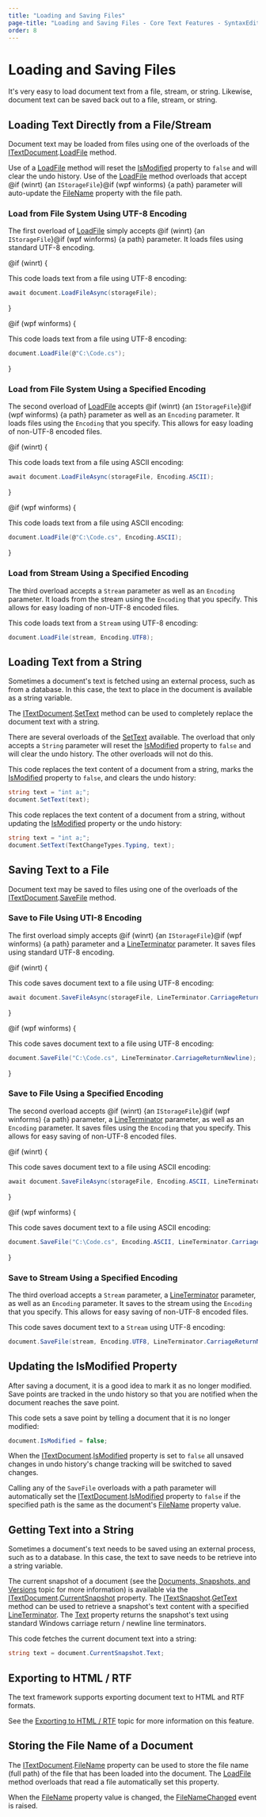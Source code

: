 ```yaml
---
title: "Loading and Saving Files"
page-title: "Loading and Saving Files - Core Text Features - SyntaxEditor Text/Parsing Framework"
order: 8
---
```

# Loading and Saving Files

It's very easy to load document text from a file, stream, or string.  Likewise, document text can be saved back out to a file, stream, or string.

## Loading Text Directly from a File/Stream

Document text may be loaded from files using one of the overloads of the [ITextDocument](xref:ActiproSoftware.Text.ITextDocument).[LoadFile](xref:ActiproSoftware.Text.ITextDocument.LoadFile*) method.

Use of a [LoadFile](xref:ActiproSoftware.Text.ITextDocument.LoadFile*) method will reset the [IsModified](xref:ActiproSoftware.Text.ITextDocument.IsModified) property to `false` and will clear the undo history.  Use of the [LoadFile](xref:ActiproSoftware.Text.ITextDocument.LoadFile*) method overloads that accept @if (winrt) {an `IStorageFile`}@if (wpf winforms) {a path} parameter will auto-update the [FileName](xref:ActiproSoftware.Text.ITextDocument.FileName) property with the file path.

### Load from File System Using UTF-8 Encoding

The first overload of [LoadFile](xref:ActiproSoftware.Text.ITextDocument.LoadFile*) simply accepts @if (winrt) {an `IStorageFile`}@if (wpf winforms) {a path} parameter. It loads files using standard UTF-8 encoding.

@if (winrt) {

This code loads text from a file using UTF-8 encoding:

```csharp
await document.LoadFileAsync(storageFile);
```

}

@if (wpf winforms) {

This code loads text from a file using UTF-8 encoding:

```csharp
document.LoadFile(@"C:\Code.cs");
```

}

### Load from File System Using a Specified Encoding

The second overload of [LoadFile](xref:ActiproSoftware.Text.ITextDocument.LoadFile*) accepts @if (winrt) {an `IStorageFile`}@if (wpf winforms) {a path} parameter as well as an `Encoding` parameter.  It loads files using the `Encoding` that you specify.  This allows for easy loading of non-UTF-8 encoded files.

@if (winrt) {

This code loads text from a file using ASCII encoding:

```csharp
await document.LoadFileAsync(storageFile, Encoding.ASCII);
```

}

@if (wpf winforms) {

This code loads text from a file using ASCII encoding:

```csharp
document.LoadFile(@"C:\Code.cs", Encoding.ASCII);
```

}

### Load from Stream Using a Specified Encoding

The third overload accepts a `Stream` parameter as well as an `Encoding` parameter.  It loads from the stream using the `Encoding` that you specify.  This allows for easy loading of non-UTF-8 encoded files.

This code loads text from a `Stream` using UTF-8 encoding:

```csharp
document.LoadFile(stream, Encoding.UTF8);
```

## Loading Text from a String

Sometimes a document's text is fetched using an external process, such as from a database.  In this case, the text to place in the document is available as a string variable.

The [ITextDocument](xref:ActiproSoftware.Text.ITextDocument).[SetText](xref:ActiproSoftware.Text.ITextDocument.SetText*) method can be used to completely replace the document text with a string.

There are several overloads of the [SetText](xref:ActiproSoftware.Text.ITextDocument.SetText*) available.  The overload that only accepts a `String` parameter will reset the [IsModified](xref:ActiproSoftware.Text.ITextDocument.IsModified) property to `false` and will clear the undo history.  The other overloads will not do this.

This code replaces the text content of a document from a string, marks the [IsModified](xref:ActiproSoftware.Text.ITextDocument.IsModified) property to `false`, and clears the undo history:

```csharp
string text = "int a;";
document.SetText(text);
```

This code replaces the text content of a document from a string, without updating the [IsModified](xref:ActiproSoftware.Text.ITextDocument.IsModified) property or the undo history:

```csharp
string text = "int a;";
document.SetText(TextChangeTypes.Typing, text);
```

## Saving Text to a File

Document text may be saved to files using one of the overloads of the [ITextDocument](xref:ActiproSoftware.Text.ITextDocument).[SaveFile](xref:ActiproSoftware.Text.ITextDocument.SaveFile*) method.

### Save to File Using UTI-8 Encoding

The first overload simply accepts @if (winrt) {an `IStorageFile`}@if (wpf winforms) {a path} parameter and a [LineTerminator](xref:ActiproSoftware.Text.LineTerminator) parameter.  It saves files using standard UTF-8 encoding.

@if (winrt) {

This code saves document text to a file using UTF-8 encoding:

```csharp
await document.SaveFileAsync(storageFile, LineTerminator.CarriageReturnNewline);
```

}

@if (wpf winforms) {

This code saves document text to a file using UTF-8 encoding:

```csharp
document.SaveFile("C:\Code.cs", LineTerminator.CarriageReturnNewline);
```

}

### Save to File Using a Specified Encoding

The second overload accepts @if (winrt) {an `IStorageFile`}@if (wpf winforms) {a path} parameter, a [LineTerminator](xref:ActiproSoftware.Text.LineTerminator) parameter, as well as an `Encoding` parameter.  It saves files using the `Encoding` that you specify.  This allows for easy saving of non-UTF-8 encoded files.

@if (winrt) {

This code saves document text to a file using ASCII encoding:

```csharp
await document.SaveFileAsync(storageFile, Encoding.ASCII, LineTerminator.CarriageReturnNewline);
```

}

@if (wpf winforms) {

This code saves document text to a file using ASCII encoding:

```csharp
document.SaveFile("C:\Code.cs", Encoding.ASCII, LineTerminator.CarriageReturnNewline);
```

}

### Save to Stream Using a Specified Encoding

The third overload accepts a `Stream` parameter, a [LineTerminator](xref:ActiproSoftware.Text.LineTerminator) parameter, as well as an `Encoding` parameter.  It saves to the stream using the `Encoding` that you specify.  This allows for easy saving of non-UTF-8 encoded files.

This code saves document text to a `Stream` using UTF-8 encoding:

```csharp
document.SaveFile(stream, Encoding.UTF8, LineTerminator.CarriageReturnNewline);
```

## Updating the IsModified Property

After saving a document, it is a good idea to mark it as no longer modified.  Save points are tracked in the undo history so that you are notified when the document reaches the save point.

This code sets a save point by telling a document that it is no longer modified:

```csharp
document.IsModified = false;
```

When the [ITextDocument](xref:ActiproSoftware.Text.ITextDocument).[IsModified](xref:ActiproSoftware.Text.ITextDocument.IsModified) property is set to `false` all unsaved changes in undo history's change tracking will be switched to saved changes.

Calling any of the `SaveFile` overloads with a path parameter will automatically set the [ITextDocument](xref:ActiproSoftware.Text.ITextDocument).[IsModified](xref:ActiproSoftware.Text.ITextDocument.IsModified) property to `false` if the specified path is the same as the document's [FileName](xref:ActiproSoftware.Text.ITextDocument.FileName) property value.

## Getting Text into a String

Sometimes a document's text needs to be saved using an external process, such as to a database.  In this case, the text to save needs to be retrieve into a string variable.

The current snapshot of a document (see the [Documents, Snapshots, and Versions](documents-snapshots-versions.md) topic for more information) is available via the [ITextDocument](xref:ActiproSoftware.Text.ITextDocument).[CurrentSnapshot](xref:ActiproSoftware.Text.ITextDocument.CurrentSnapshot) property.  The [ITextSnapshot](xref:ActiproSoftware.Text.ITextSnapshot).[GetText](xref:ActiproSoftware.Text.ITextSnapshot.GetText*) method can be used to retrieve a snapshot's text content with a specified [LineTerminator](xref:ActiproSoftware.Text.LineTerminator).  The [Text](xref:ActiproSoftware.Text.ITextSnapshot.Text) property returns the snapshot's text using standard Windows carriage return / newline line terminators.

This code fetches the current document text into a string:

```csharp
string text = document.CurrentSnapshot.Text;
```

## Exporting to HTML / RTF

The text framework supports exporting document text to HTML and RTF formats.

See the [Exporting to HTML / RTF](../advanced-text/exporting.md) topic for more information on this feature.

## Storing the File Name of a Document

The [ITextDocument](xref:ActiproSoftware.Text.ITextDocument).[FileName](xref:ActiproSoftware.Text.ITextDocument.FileName) property can be used to store the file name (full path) of the file that has been loaded into the document.  The [LoadFile](xref:ActiproSoftware.Text.ITextDocument.LoadFile*) method overloads that read a file automatically set this property.

When the [FileName](xref:ActiproSoftware.Text.ITextDocument.FileName) property value is changed, the [FileNameChanged](xref:ActiproSoftware.Text.ITextDocument.FileNameChanged) event is raised.

